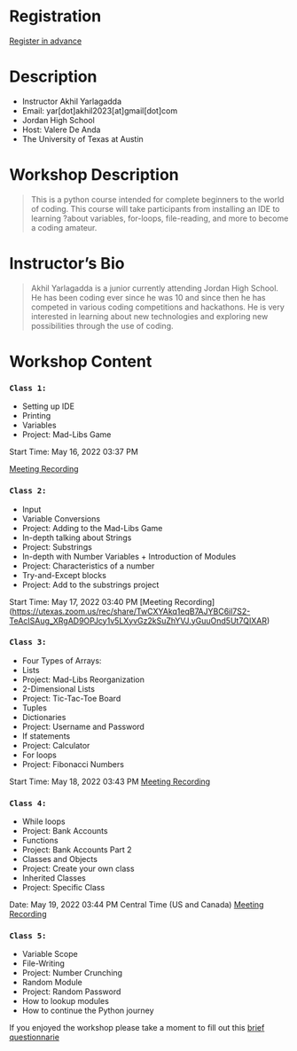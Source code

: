 # Registration

[Register in advance](https://utexas.zoom.us/meeting/register/tJIrcOquqDgiGdZX9o4UFf8Vkv_IwndSNRvS)


# Description

- Instructor Akhil Yarlagadda
- Email: yar[dot]akhil2023[at]gmail[dot]com
- Jordan High School
- Host: Valere De Anda 
- The University of Texas at Austin 

# Workshop Description
> This is a python course intended for complete beginners to the world of coding. This course will take participants from installing an IDE to learning ?about variables, for-loops, file-reading, and more to become a coding amateur.

# Instructor’s Bio
> Akhil Yarlagadda is a junior currently attending Jordan High School. He has been coding ever since he was 10 and since then he has competed in various coding competitions and hackathons. He is very interested in learning about new technologies and exploring new possibilities through the use of coding.

# Workshop Content 

### `Class 1:`

- Setting up IDE
- Printing
- Variables
- Project: Mad-Libs Game

Start Time: May 16, 2022 03:37 PM

[Meeting Recording](https://utexas.zoom.us/rec/share/OydLO1fYSNwdARb4gqag1pqNf6u93vaQKWWeBMJaSjRtm_fgG_-NcmKDA4JBMKAz.1wBA3MgHf6Le5d1Z)

### `Class 2:`

- Input
- Variable Conversions
- Project: Adding to the Mad-Libs Game
- In-depth talking about Strings
- Project: Substrings
- In-depth with Number Variables + Introduction of Modules
- Project: Characteristics of a number
- Try-and-Except blocks
- Project: Add to the substrings project

Start Time: May 17, 2022 03:40 PM
[Meeting Recording]
(https://utexas.zoom.us/rec/share/TwCXYAkq1eqB7AJYBC6il7S2-TeAcISAug_XRgAD9OPJcy1v5LXyvGz2kSuZhYVJ.yGuuOnd5Ut7QIXAR)

### `Class 3:`

- Four Types of Arrays:
- Lists
- Project: Mad-Libs Reorganization
- 2-Dimensional Lists
- Project: Tic-Tac-Toe Board
- Tuples
- Dictionaries
- Project: Username and Password
- If statements
- Project: Calculator
- For loops
- Project: Fibonacci Numbers


Start Time: May 18, 2022 03:43 PM
[Meeting Recording](https://utexas.zoom.us/rec/share/QUbUWAFYznwV9u4pukifjFDvfe_zYLHou5LYaM0MNnif_P7GoOPzakDjYHmlpq5S.iFM-cu0P6ub68RTR)

### `Class 4:`

- While loops
- Project: Bank Accounts
- Functions
- Project: Bank Accounts Part 2
- Classes and Objects
- Project: Create your own class
- Inherited Classes
- Project: Specific Class

Date: May 19, 2022 03:44 PM Central Time (US and Canada)
[Meeting Recording](https://utexas.zoom.us/rec/share/OS41ggQ1-zysYAHWagcf6qoc3PQTZ3vKkOOFTdQUbWJ7tmKUkXuQSOb0YXW_PLs.k7WN-Tw4pfLWD-Sd)


### `Class 5:`

- Variable Scope
- File-Writing
- Project: Number Crunching
- Random Module
- Project: Random Password
- How to lookup modules
- How to continue the Python journey

If you enjoyed the workshop please take a moment to fill out this [brief questionnarie](https://docs.google.com/forms/d/1C9aj3FoRJOB1eHBSb3M6lhfP7IRi-sB47GNPEnh8P8g/edit?ts=62855f8b)
